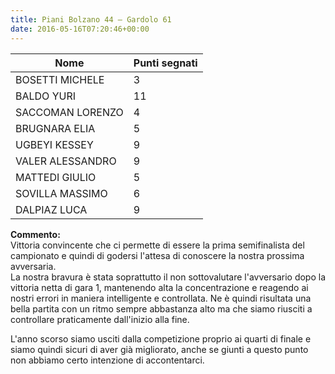 ```yaml
---
title: Piani Bolzano 44 – Gardolo 61
date: 2016-05-16T07:20:46+00:00
---
```

| **Nome** | **Punti segnati** |
| -------- | ----------------- |
| BOSETTI MICHELE | 3 |
| BALDO YURI | 11 |
| SACCOMAN LORENZO | 4 |
| BRUGNARA ELIA | 5 |
| UGBEYI KESSEY | 9 |
| VALER ALESSANDRO | 9 |
| MATTEDI GIULIO | 5 |
| SOVILLA MASSIMO | 6 |
| DALPIAZ LUCA | 9 |

**Commento:**  
Vittoria convincente che ci permette di essere la prima semifinalista del campionato e quindi di godersi l'attesa di conoscere la nostra prossima avversaria.  
La nostra bravura è stata soprattutto il non sottovalutare l'avversario dopo la vittoria netta di gara 1, mantenendo alta la concentrazione e reagendo ai nostri errori in maniera intelligente e controllata. Ne è quindi risultata una bella partita con un ritmo sempre abbastanza alto ma che siamo riusciti a controllare praticamente dall'inizio alla fine.

L'anno scorso siamo usciti dalla competizione proprio ai quarti di finale e siamo quindi sicuri di aver già migliorato, anche se giunti a questo punto non abbiamo certo intenzione di accontentarci.